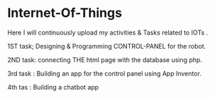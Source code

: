 # Internet-Of-Things
Here I will continuously upload my activities &amp; Tasks related to IOTs .

1ST task; Designing & Programming CONTROL-PANEL for the robot.

2ND task: connecting THE html page with the database using php.

3rd task : Building an app for the control panel using App Inventor.

4th tas : Building a chatbot app 
